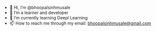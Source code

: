 - 👋 Hi, I’m @bhoopalsinhmusale
- 👀 I’m a learner and developer
- 🌱 I’m currently learning Deepl Learning
- 📫 How to reach me through my email: bhoopalsinhmusale@gmail.com

<!---
bhoopalsinhmusale/bhoopalsinhmusale is a ✨ special ✨ repository because its `README.md` (this file) appears on your GitHub profile.
You can click the Preview link to take a look at your changes.
--->

